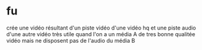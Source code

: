 # fu
crée une vidéo résultant d'un piste  vidéo d'une vidéo hq et une piste audio d'une autre vidéo
très utile quand l'on a un média A de tres bonne qualitée vidéo mais ne disposent pas de l'audio du média B
